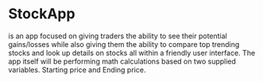 # StockApp
is an app focused on giving traders the ability to see their potential gains/losses while also giving them the ability to compare top trending stocks and look up details on stocks all within a friendly user interface. The app itself will be performing math calculations based on two supplied variables. Starting price and Ending price. 

